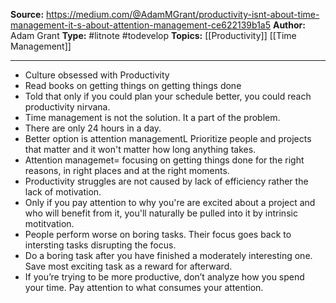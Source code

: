 **Source:** https://medium.com/@AdamMGrant/productivity-isnt-about-time-management-it-s-about-attention-management-ce622139b1a5
**Author:** Adam Grant
**Type:** #litnote #todevelop 
**Topics:** [[Productivity]] [[Time Management]]

----
- Culture obsessed with Productivity
- Read books on getting things on getting things done
- Told that only if you could plan your schedule better, you could reach productivity nirvana.
- Time management is not the solution. It a part of the problem.
- There are only 24 hours in a day. 
- Better option is attention managementL Prioritize people and projects that matter and it won't matter how long anything takes.
- Attention managemet= focusing on getting things done for the right reasons, in right places and at the right moments.
- Productivity struggles are not caused by lack of efficiency rather the lack of motivation.
- Only if you pay attention to why you're are excited about a project and who will benefit from it, you'll naturally be pulled into it by intrinsic motitvation.
- People perform worse on boring tasks. Their focus goes back to intersting tasks disrupting the focus.
- Do a boring task after you have finished a moderately interesting one. Save most exciting task as a reward for afterward.
- If you’re trying to be more productive, don’t analyze how you spend your time. Pay attention to what consumes your attention.